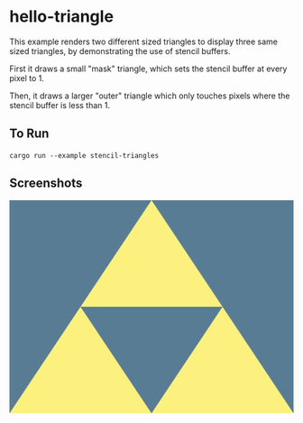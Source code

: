 # hello-triangle

This example renders two different sized triangles to display three same sized triangles,
by demonstrating the use of stencil buffers.

First it draws a small "mask" triangle, which sets the stencil buffer at every pixel to 1.

Then, it draws a larger "outer" triangle which only touches pixels where the stencil buffer is less than 1.


## To Run

```
cargo run --example stencil-triangles
```

## Screenshots

![Stencil Triangles window](./screenshot.png)
